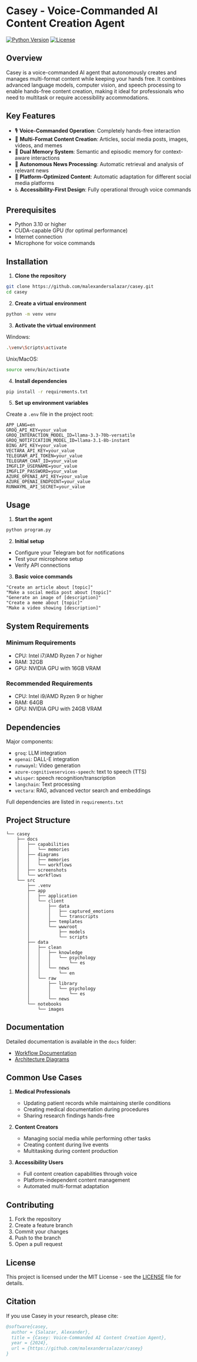 # Casey - Voice-Commanded AI Content Creation Agent

[![Python Version](https://img.shields.io/badge/python-3.10%2B-blue.svg)](https://www.python.org/downloads/)
[![License](https://img.shields.io/badge/license-MIT-green.svg)](LICENSE)

## Overview

Casey is a voice-commanded AI agent that autonomously creates and manages multi-format content while keeping your hands free. It combines advanced language models, computer vision, and speech processing to enable hands-free content creation, making it ideal for professionals who need to multitask or require accessibility accommodations.

## Key Features

- 🎙️ **Voice-Commanded Operation**: Completely hands-free interaction
- 📰 **Multi-Format Content Creation**: Articles, social media posts, images, videos, and memes
- 🧠 **Dual Memory System**: Semantic and episodic memory for context-aware interactions
- 🔄 **Autonomous News Processing**: Automatic retrieval and analysis of relevant news
- 🎯 **Platform-Optimized Content**: Automatic adaptation for different social media platforms
- ♿ **Accessibility-First Design**: Fully operational through voice commands

## Prerequisites

- Python 3.10 or higher
- CUDA-capable GPU (for optimal performance)
- Internet connection
- Microphone for voice commands

## Installation

1. **Clone the repository**
```bash
git clone https://github.com/malexandersalazar/casey.git
cd casey
```

2. **Create a virtual environment**
```bash
python -m venv venv
```

3. **Activate the virtual environment**

Windows:
```bash
.\venv\Scripts\activate
```

Unix/MacOS:
```bash
source venv/bin/activate
```

4. **Install dependencies**
```bash
pip install -r requirements.txt
```

5. **Set up environment variables**

Create a `.env` file in the project root:
```env
APP_LANG=en
GROQ_API_KEY=your_value
GROQ_INTERACTION_MODEL_ID=llama-3.3-70b-versatile
GROQ_NOTIFICATION_MODEL_ID=llama-3.1-8b-instant
BING_API_KEY=your_value
VECTARA_API_KEY=your_value
TELEGRAM_API_TOKEN=your_value
TELEGRAM_CHAT_ID=your_value
IMGFLIP_USERNAME=your_value
IMGFLIP_PASSWORD=your_value
AZURE_OPENAI_API_KEY=your_value
AZURE_OPENAI_ENDPOINT=your_value
RUNWAYML_API_SECRET=your_value
```

## Usage

1. **Start the agent**
```bash
python program.py
```

2. **Initial setup**
- Configure your Telegram bot for notifications
- Test your microphone setup
- Verify API connections

3. **Basic voice commands**
```
"Create an article about [topic]"
"Make a social media post about [topic]"
"Generate an image of [description]"
"Create a meme about [topic]"
"Make a video showing [description]"
```

## System Requirements

### Minimum Requirements
- CPU: Intel i7/AMD Ryzen 7 or higher
- RAM: 32GB
- GPU: NVIDIA GPU with 16GB VRAM

### Recommended Requirements
- CPU: Intel i9/AMD Ryzen 9 or higher
- RAM: 64GB
- GPU: NVIDIA GPU with 24GB VRAM

## Dependencies

Major components:
- `groq`: LLM integration
- `openai`: DALL-E integration
- `runwayml`: Video generation
- `azure-cognitiveservices-speech`: text to speech (TTS)
- `whisper`: speech recognition/transcription
- `langchain`: Text processing
- `vectara`: RAG, advanced vector search and embeddings

Full dependencies are listed in `requirements.txt`

## Project Structure

```
└── casey
    ├── docs
    │   ├── capabilities
    │   │   └── memories
    │   ├── diagrams
    │   │   ├── memories
    │   │   └── workflows
    │   ├── screenshots
    │   └── workflows
    └── src
        ├── .venv
        ├── app
        │   ├── application
        │   └── client
        │       ├── data
        │       │   ├── captured_emotions
        │       │   └── transcripts
        │       ├── templates
        │       └── wwwroot
        │           ├── models
        │           └── scripts
        ├── data
        │   ├── clean
        │   │   ├── knowledge
        │   │   │   └── psychology
        │   │   │       └── es
        │   │   └── news
        │   │       └── en
        │   └── raw
        │       ├── library
        │       │   └── psychology
        │       │       └── es
        │       └── news
        └── notebooks
            └── images
```

## Documentation

Detailed documentation is available in the `docs` folder:
- [Workflow Documentation](./docs/workflows)
- [Architecture Diagrams](./docs/diagrams)

## Common Use Cases

1. **Medical Professionals**
   - Updating patient records while maintaining sterile conditions
   - Creating medical documentation during procedures
   - Sharing research findings hands-free

2. **Content Creators**
   - Managing social media while performing other tasks
   - Creating content during live events
   - Multitasking during content production

3. **Accessibility Users**
   - Full content creation capabilities through voice
   - Platform-independent content management
   - Automated multi-format adaptation

## Contributing

1. Fork the repository
2. Create a feature branch
3. Commit your changes
4. Push to the branch
5. Open a pull request

## License

This project is licensed under the MIT License - see the [LICENSE](LICENSE) file for details.

## Citation

If you use Casey in your research, please cite:
```bibtex
@software{casey,
  author = {Salazar, Alexander},
  title = {Casey: Voice-Commanded AI Content Creation Agent},
  year = {2024},
  url = {https://github.com/malexandersalazar/casey}
}
```